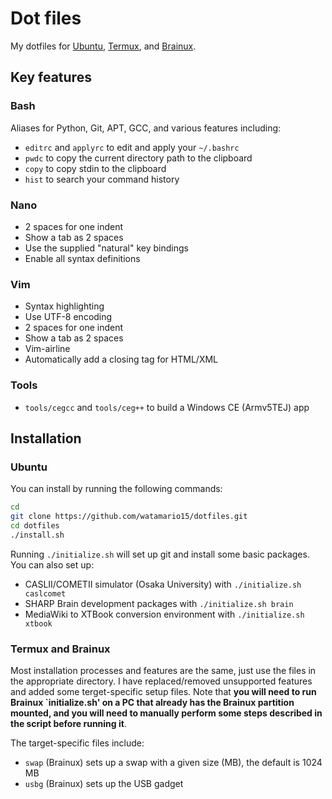# Dot files
My dotfiles for [Ubuntu](https://ubuntu.com/), [Termux](https://termux.com/), and [Brainux](https://brainux.org/).

## Key features
### Bash
Aliases for Python, Git, APT, GCC, and various features including:
- `editrc` and `applyrc` to edit and apply your `~/.bashrc`
- `pwdc` to copy the current directory path to the clipboard
- `copy` to copy stdin to the clipboard
- `hist` to search your command history

### Nano
- 2 spaces for one indent
- Show a tab as 2 spaces
- Use the supplied "natural" key bindings
- Enable all syntax definitions

### Vim
- Syntax highlighting
- Use UTF-8 encoding
- 2 spaces for one indent
- Show a tab as 2 spaces
- Vim-airline
- Automatically add a closing tag for HTML/XML

### Tools
- `tools/cegcc` and `tools/ceg++` to build a Windows CE (Armv5TEJ) app

## Installation
### Ubuntu
You can install by running the following commands:
```sh
cd
git clone https://github.com/watamario15/dotfiles.git
cd dotfiles
./install.sh
```

Running `./initialize.sh` will set up git and install some basic packages. You can also set up:
- CASLII/COMETII simulator (Osaka University) with `./initialize.sh caslcomet`
- SHARP Brain development packages with `./initialize.sh brain`
- MediaWiki to XTBook conversion environment with `./initialize.sh xtbook`

### Termux and Brainux
Most installation processes and features are the same, just use the files in the appropriate directory. I have replaced/removed unsupported features and added some terget-specific setup files. Note that **you will need to run Brainux `initialize.sh' on a PC that already has the Brainux partition mounted, and you will need to manually perform some steps described in the script before running it**.

The target-specific files include:
- `swap` (Brainux) sets up a swap with a given size (MB), the default is 1024 MB
- `usbg` (Brainux) sets up the USB gadget
